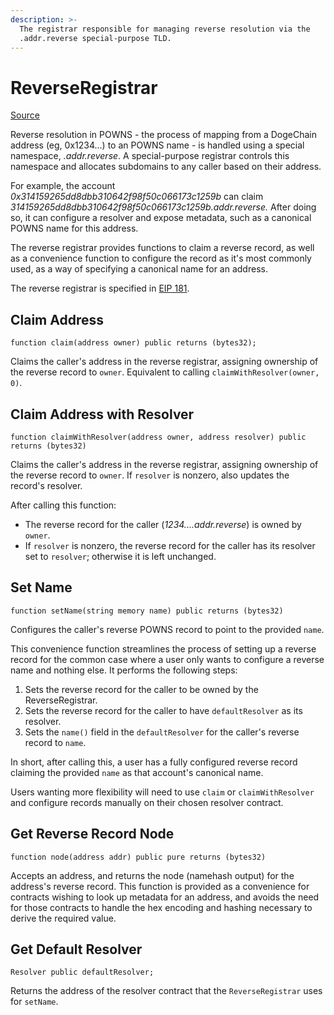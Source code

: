 ```yaml
---
description: >-
  The registrar responsible for managing reverse resolution via the
  .addr.reverse special-purpose TLD.
---
```


# ReverseRegistrar

[Source](https://github.com/ensdomains/ens/blob/master/contracts/ReverseRegistrar.sol)

Reverse resolution in POWNS - the process of mapping from a DogeChain address \(eg, 0x1234...\) to an POWNS name - is handled using a special namespace, _.addr.reverse_. A special-purpose registrar controls this namespace and allocates subdomains to any caller based on their address.

For example, the account _0x314159265dd8dbb310642f98f50c066173c1259b_ can claim _314159265dd8dbb310642f98f50c066173c1259b.addr.reverse._ After doing so, it can configure a resolver and expose metadata, such as a canonical POWNS name for this address.

The reverse registrar provides functions to claim a reverse record, as well as a convenience function to configure the record as it's most commonly used, as a way of specifying a canonical name for an address.

The reverse registrar is specified in [EIP 181](https://eips.ethereum.org/EIPS/eip-181).

## Claim Address

```text
function claim(address owner) public returns (bytes32);
```

Claims the caller's address in the reverse registrar, assigning ownership of the reverse record to `owner`. Equivalent to calling `claimWithResolver(owner, 0)`.

## Claim Address with Resolver

```text
function claimWithResolver(address owner, address resolver) public returns (bytes32)
```

Claims the caller's address in the reverse registrar, assigning ownership of the reverse record to `owner`. If `resolver` is nonzero, also updates the record's resolver.

After calling this function:

* The reverse record for the caller \(_1234....addr.reverse_\) is owned by  `owner`.
* If `resolver` is nonzero, the reverse record for the caller has its resolver set to `resolver`; otherwise it is left unchanged.

## Set Name

```text
function setName(string memory name) public returns (bytes32)
```

Configures the caller's reverse POWNS record to point to the provided `name`.

This convenience function streamlines the process of setting up a reverse record for the common case where a user only wants to configure a reverse name and nothing else. It performs the following steps:

1. Sets the reverse record for the caller to be owned by the ReverseRegistrar.
2. Sets the reverse record for the caller to have `defaultResolver` as its resolver.
3. Sets the `name()` field in the `defaultResolver`  for the caller's reverse record to `name`.

In short, after calling this, a user has a fully configured reverse record claiming the provided `name` as that account's canonical name.

Users wanting more flexibility will need to use `claim` or `claimWithResolver` and configure records manually on their chosen resolver contract.

## Get Reverse Record Node

```text
function node(address addr) public pure returns (bytes32)
```

Accepts an address, and returns the node \(namehash output\) for the address's reverse record. This function is provided as a convenience for contracts wishing to look up metadata for an address, and avoids the need for those contracts to handle the hex encoding and hashing necessary to derive the required value.

## Get Default Resolver

```text
Resolver public defaultResolver;
```

Returns the address of the resolver contract that the `ReverseRegistrar` uses for `setName`.

